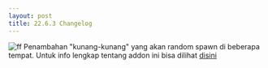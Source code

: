 ```yaml
---
layout: post
title: 22.6.3 Changelog
---
```

![ff](https://media.discordapp.net/attachments/781416647118159902/982190299575107654/pack_icon.png?ex=6685ac3f&is=66845abf&hm=bcbf029e32036b90375638b0060ac7cb66af84e1e88b0e1ea5aa0f06857427f6&)
Penambahan "kunang-kunang" yang akan random spawn di beberapa tempat. Untuk info lengkap tentang addon ini bisa dilihat [disini](https://mcpedl.com/ambient-fireflies/)
